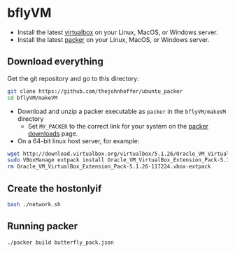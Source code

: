 # bflyVM

- Install the latest [virtualbox][virtualbox] on your Linux, MacOS, or Windows server.
- Install the latest [packer][packer] on your Linux, MacOS, or Windows server.

## Download everything

Get the git repository and go to this directory:

```bash
git clone https://github.com/thejohnhoffer/ubuntu_packer
cd bflyVM/makeVM
```

- Download and unzip a packer executable as `packer` in the `bflyVM/makeVM` directory
    - Set `MY_PACKER` to the correct link for your system on the [packer downloads][packer] page.
- On a 64-bit linux host server, for example:

```bash
wget http://download.virtualbox.org/virtualbox/5.1.26/Oracle_VM_VirtualBox_Extension_Pack-5.1.26-117224.vbox-extpack
sudo VBoxManage extpack install Oracle_VM_VirtualBox_Extension_Pack-5.1.26-117224.vbox-extpack
rm Oracle_VM_VirtualBox_Extension_Pack-5.1.26-117224.vbox-extpack 
```

## Create the hostonlyif

```bash
bash ./network.sh
```

## Running packer

```bash
./packer build butterfly_pack.json
```

[virtualbox]: https://www.virtualbox.org/wiki/Downloads	
[packer]: https://www.packer.io/downloads.html
